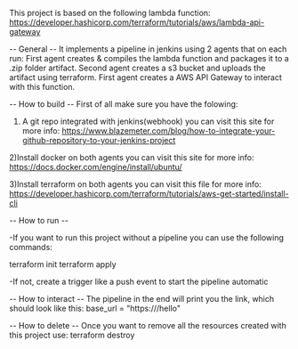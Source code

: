 This project is based on the following lambda function:
https://developer.hashicorp.com/terraform/tutorials/aws/lambda-api-gateway

-- General --
It implements a pipeline in jenkins using 2 agents that on each run:
First agent creates & compiles the lambda function and packages it to a .zip folder artifact.
Second agent creates a s3 bucket and uploads the artifact using terraform.
First agent creates a AWS API Gateway to interact with this function.

-- How to build --
First of all make sure you have the folowing:
1) A git repo integrated with jenkins(webhook)
you can visit this site for more info:
https://www.blazemeter.com/blog/how-to-integrate-your-github-repository-to-your-jenkins-project

2)Install docker on both agents
you can visit this site for more info:
https://docs.docker.com/engine/install/ubuntu/

3)Install terraform on both agents
you can visit this file for more info:
https://developer.hashicorp.com/terraform/tutorials/aws-get-started/install-cli

-- How to run --

-If you want to run this project without a pipeline you can use the following commands:

terraform init
terraform apply

-If not, create a trigger like a push event to start the pipeline automatic


-- How to interact --
The pipeline in the end will print you the link, which should look like this:
base_url = "https://<your api gateway link>/hello"

-- How to delete --
Once you want to remove all the resources created with this project use:
terraform destroy

